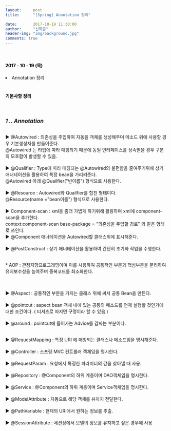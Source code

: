 ```yaml
---
layout:     post
title:      "[Spring] Annotation 정리"

date:       2017-10-19 11:30:00
author:     "신희준"
header-img: "img/background.jpg"
comments: true
---
```


<meta name="description" content="Spring스프링 애너테이션 Annotation정리 @Autowired,@Qualifier,@Resource,@Component,@PostConstruct,@Aspect
,@AOP,@POINTCUT,@AROUND,@ADVICE,@RequestMapping,@REPOSITORY,@SERVICE,@COMPONENT
">

<head>
 <meta property="og:type" content="website">
 <meta property="og:title" content="스프링 (Spring) 애너테이션 정리">
 <meta property="og:description" content="스프링 (Spring) 애너테이션 정리">
 <meta property="og:url" content="http://shj7242.github.io/2017/10/19/Spring13/">

 <meta name="twitter:card" content="summary">
  <meta name="twitter:title" content="스프링 (Spring) 애너테이션 정리">
  <meta name="twitter:description" content="스프링 (Spring) 애너테이션 정리">
  <meta name="FACEBOOK:domain" content="http://shj7242.github.io/2017/10/19/Spring13/">
  <meta name="facebook:card" content="summary">
   <meta name="facebook:title" content="스프링 (Spring) 애너테이션 정리">
   <meta name="facebook:description" content="스프링 (Spring) 애너테이션 정리">
   <meta name="facebook:domain" content="http://shj7242.github.io/2017/10/19/Spring13/">


 </head>



<br>
<H4 style ="font-weight:bold; color : black">2017 - 10 - 19 (목)</H4>
<li>Annotation 정리</li>

<br>
<H4 style ="font-weight:bold; color:black;">기본사항 정리</H4>
<br>

<h5 style = "font-size: 17px; font-weight : bold;">1 .. Annotation</h5>


<p style = "font-size:14px;">
▶ @Autowired  : 의존성을 주입하여 자동을 객체를 생성해주며 메소드 위에 사용할 경우 기본생성자를 만들어준다.
<br>
@Autowired 는 타입에 따라 매핑되기 때문에 동일 인터페이스를 상속받을 경우 구분의 모호함이 발생할 수 있음.
<br><br>
▶ @Qualifier :  Type에 따라 매칭되는 @Autowired의 불편함을 줄여주기위해 상기 애너테이션을 활용하여 특정 bean을 가리켜준다. <br>@Autowired 아래 @Quailfier("빈이름") 형식으로 사용한다.<br><br>
▶ @Resource : Autowired와 Quailfier를 합친 형태이다. <br>
@Resource(name ="bean이름") 형식으로 사용한다.<br><br>
▶ Component-scan : xml을 좀더 가볍게 하기위해 활용하며 xml에 component-scan을 추가한다. <br>
context:component-scan base-package = "의존성을 주입할 경로" 와 같은 형태로 쓰인다.<br>
▶ @Component 애너테이션을 Autowired할 클래스위에 표시해준다.
<br><br>
▶ @PostConstruct : 상기 애너테이션을 활용하여 간단히 초기화 작업을 수행한다.
<br><br>
</p>

<p style="font-size:14px;">
* AOP : 관점지향프로그래밍이며 이를 사용하여 공통적인 부분과 핵심부분을 분리하여 유지보수성을 높여주며 중복코드를 최소화한다.
<br><br><br>
</p>


<p style="font-size:14px;">
▶ @Aspect : 공통적인 부분을 가지는 클래스 위에 써서 공통 Bean을 만든다.
<br><br>
▶ @pointcut : aspect bean 객체 내에 있는 공통의 메소드를 언제 실행할 것인가에 대한 조건이다. ( 티셔츠로 따지면 구멍이라 할 수 있음 )
<br><br>
▶ @around : pointcut에 들어가는 Advice를 감싸는 부분이다.
<br><br>

</p>


<p style="font-size:14px;">
▶ @RequestMapping : 특정 URI 에 매칭되는 클래스나 메소드임을 명시해준다.
<br>
<br>
▶ @Controller : 스프링 MVC 컨트롤러 객체임을 명시한다.
<br>
<br>
▶ @RequestParam : 요청에서 특정한 파라미터의 값을 찾아낼 때 사용.
<br><br>
▶ @Repository : @Component의 하위 계층이며 DAO객체임을 명시한다.
<br><br>
▶ @Service : @Component의 하위 계층이며 Service객체임을 명시한다.
<br><br>
▶ @ModelAttribute : 자동으로 해당 객체를 뷰까지 전달한다.
<br><br>
▶ @PathVariable : 현재의 URI에서 원하는 정보를 추출.
<br><br>
▶ @SessionAttribute : 세션상에서 모델의 정보를 유지하고 싶은 경우에 사용

</p>

<br><br>
